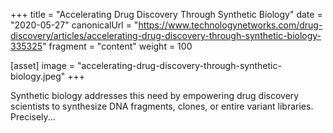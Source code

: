 +++
title = "Accelerating Drug Discovery Through Synthetic Biology"
date = "2020-05-27"
canonicalUrl = "https://www.technologynetworks.com/drug-discovery/articles/accelerating-drug-discovery-through-synthetic-biology-335325"
fragment = "content"
weight = 100

[asset]
    image = "accelerating-drug-discovery-through-synthetic-biology.jpeg"
+++

Synthetic biology addresses this need by empowering drug discovery 
scientists to synthesize DNA fragments, clones, or entire variant 
libraries. Precisely...
